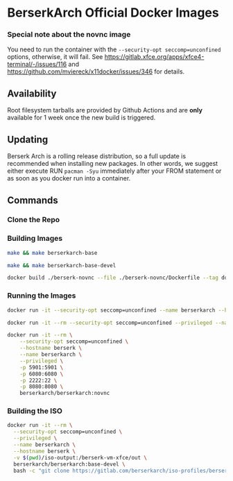 # BerserkArch Official Docker Images

### Special note about the novnc image

You need to run the container with the `--security-opt seccomp=unconfined` options, otherwise, it will fail. See https://gitlab.xfce.org/apps/xfce4-terminal/-/issues/116 and https://github.com/mviereck/x11docker/issues/346 for details.

## Availability

Root filesystem tarballs are provided by Github Actions and are **only** available for 1 week once the new build is triggered.

## Updating

Berserk Arch is a rolling release distribution, so a full update is recommended when installing new packages. In other words, we suggest either execute RUN `pacman -Syu` immediately after your FROM statement or as soon as you docker run into a container.

## Commands

### Clone the Repo

### Building Images

```bash
make && make berserkarch-base
```

```bash
make && make berserkarch-base-devel
```

```bash
docker build ./berserk-novnc --file ./berserk-novnc/Dockerfile --tag docker.io/berserkarch/berserkarch:novnc
```

### Running the Images

```bash
docker run -it --security-opt seccomp=unconfined --name berserkarch --hostname berserk berserkarch/berserkarch:base
```

```bash
docker run -it --rm --security-opt seccomp=unconfined --privileged --name berserk --hostname berserk berserkarch/berserkarch:base-devel
```

```bash
docker run -it --rm \
    --security-opt seccomp=unconfined \
    --hostname berserk \
    --name berserkarch \
    --privileged \
    -p 5901:5901 \
    -p 6080:6080 \
    -p 2222:22 \
    -p 8080:8080 \
    berserkarch/berserkarch:novnc
```

### Building the ISO

```bash
docker run -it --rm \
  --security-opt seccomp=unconfined \
  --privileged \
  --name berserkarch \
  --hostname berserk \
  -v $(pwd)/iso-output:/berserk-vm-xfce/out \
  berserkarch/berserkarch:base-devel \
  bash -c "git clone https://gitlab.com/berserkarch/iso-profiles/berserk-vm-xfce.git && cd berserk-vm-xfce && make devbuild"
```
